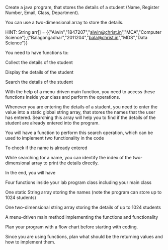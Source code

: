 Create a java program, that stores the details of a student (Name, Register Number, Email, Class, Department).

You can use a two-dimensional array to store the details.

HINT: String arr[] = {{"Alwin","1847207","alwin@christ.in","MCA","Computer Science"},{"Balagangadhar","2011204","bala@christ.in","MDS","Data Science"}}


You need to have functions to:

Collect the details of the student

Display the details of the student

Search the details of the student

With the help of a menu-driven main function, you need to access these functions inside your class and perform the operations.


Whenever you are entering the details of a student, you need to enter the value into a static global string array, that stores the names that the user has entered. Searching this array will help you to find if the details of the student are already entered into the program.


You will have a function to perform this search operation, which can be used to implement two functionality in the code

To check if the name is already entered

While searching for a name, you can identify the index of the two-dimensional array to print the details directly.

In the end, you will have

Four functions inside your lab program class including your main class

One static String array storing the names (note the program can store up to 1024 students)

One two-dimensional string array storing the details of up to 1024 students

A menu-driven main method implementing the functions and functionality

Plan your program with a flow chart before starting with coding.

Since you are using functions, plan what should be the returning values and how to implement them.

